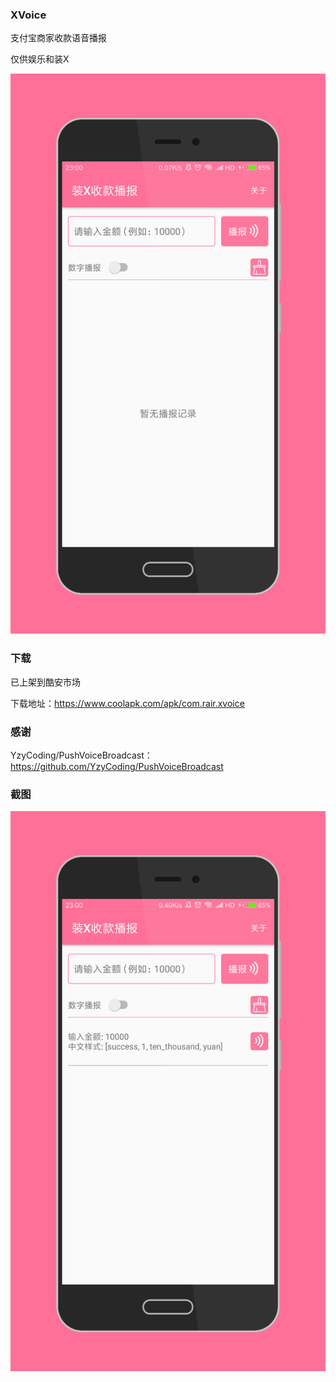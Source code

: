 ### XVoice
支付宝商家收款语音播报

仅供娱乐和装X

![1]

### 下载
已上架到酷安市场

下载地址：https://www.coolapk.com/apk/com.rair.xvoice

### 感谢
YzyCoding/PushVoiceBroadcast：https://github.com/YzyCoding/PushVoiceBroadcast

### 截图
![2]



[1]:https://github.com/Rairmmd/XVoice/blob/master/screenshot/screenshot_1524236448.png
[2]:https://github.com/Rairmmd/XVoice/blob/master/screenshot/screenshot_1524236455.png
